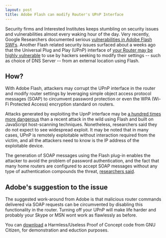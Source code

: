 ```yaml
---
layout: post
title: Adobe Flash can modify Router's UPnP Interface
---
```



Security firms and Interested Institutes keeps stumbling on security issues and vulnerabilities almost every waking hour of the day. Very recently, Google Researchers documented serious <a href="/2007/google-researchers-found-vulnerabilities-in-flash/">vulnerabilities in Adobe Flash SWFs</a>. Another Flash related security issues surfaced about a weeks ago that the Universal Plug and Play (UPnP) interface of <a href="http://www.gnucitizen.org/blog/hacking-the-interwebs">your Router may be highly vulnerable</a> to use by hackers seeking to modify their settings -- such as choice of DNS Server -- from an external location using Flash.

## How?

With Adobe Flash, attackers may corrupt the UPnP interface in the router and modify router settings by leveraging simple object access protocol messages (SOAP) to circumvent password protection or even the WPA (Wi-Fi Protected Access) encryption standard on routers.

Attacks generated by exploiting the UpnP interface may be <a href="http://www.gnucitizen.org/blog/hacking-the-interwebs">a hundred times more dangerous</a> than a recent attack in the wild using Flash and built on JavaScript host-scanning techniques. Nonetheless, researchers said they do not expect to see widespread exploit. It may be noted that in many cases, UPnP is remotely exploitable without interaction required from the victim, and all the attackers need to know is the IP address of the exploitable device.

The generation of SOAP messages using the Flash plug-in enables the attacker to avoid the problem of password authentication, and the fact that many home routers are configured to accept SOAP messages without any type of authentication compounds the threat, <a href="http://www.scmagazineus.com/Adobe-Flash-plug-and-play-interface-can-be-used-to-modify-router-settings/article/104421/">researchers said</a>.

## Adobe's suggestion to the issue

The suggested work-around from Adobe is that malicious router commands delivered via SOAP requests can be circumvented by disabling this functionality in the router. Turning off your UPnP will make life harder and probably your Skype or MSN wont work as flawlessly as before.

You can <a href="http://www.gnucitizen.org/blog/hacking-the-interwebs">download</a> a Harmless/Useless Proof of Concept code from GNU Citizen, for demonstration and eduction purposes.
